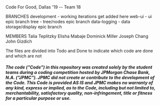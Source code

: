 Code For Good, Dallas '19 -- Team 18

BRANCHES 
development - working iterations get added here
web-ui - ui epic branch
tree - tree/nodes epic branch
data-logging - data storage/display epic branch

MEMBERS
Talia Teplitzky
Elisha Mabaje
Dominick Miller 
Joseph Chang
John Gizdich

The files are divided into Todo and Done to indicate which code are done and which are not

##### The code ("Code") in this repository was created solely by the student teams during a coding competition hosted by JPMorgan Chase Bank, N.A. ("JPMC").						JPMC did not create or contribute to the development of the Code.  This Code is provided AS IS and JPMC makes no warranty of any kind, express or implied, as to the Code,						including but not limited to, merchantability, satisfactory quality, non-infringement, title or fitness for a particular purpose or use.